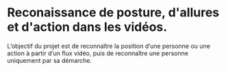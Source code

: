 # Reconaissance de posture, d'allures et d'action dans les vidéos.

L’objectif du projet est de reconnaître la position d’une personne ou une action à partir d’un flux vidéo, puis de reconnaître une personne uniquement par sa démarche.

